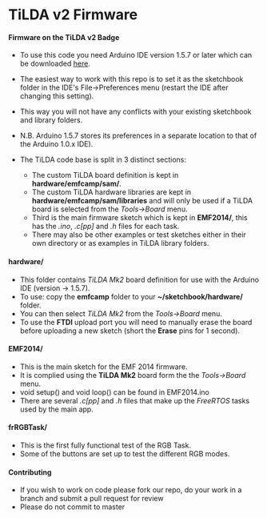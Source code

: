 TiLDA v2 Firmware
=================

#### Firmware on the TiLDA v2 Badge
* To use this code you need Arduino IDE version 1.5.7 or later which can be downloaded [here](http://arduino.cc/en/Main/Software#toc3).
* The easiest way to work with this repo is to set it as the sketchbook folder in the IDE's File->Preferences menu (restart the IDE after changing this setting).
* This way you will not have any conflicts with your existing sketchbook and library folders.
* N.B. Arduino 1.5.7 stores its preferences in a separate location to that of the Arduino 1.0.x IDE).


* The TiLDA code base is split in 3 distinct sections:
  * The custom TiLDA board definition is kept in **hardware/emfcamp/sam/**.
  * The custom TiLDA hardware libraries are kept in **hardware/emfcamp/sam/libraries** and will only be used if a TiLDA board is selected from the _Tools->Board_ menu.
  * Third is the main firmware sketch which is kept in **EMF2014/**, this has the _.ino_, _.c[pp]_ and _.h_ files for each task.
  * There may also be other examples or test sketches either in their own directory or as examples in TiLDA library folders.


#### hardware/
* This folder contains _TiLDA Mk2_ board definition for use with the Arduino IDE (version -> 1.5.7).
* To use: copy the **emfcamp** folder to your **~/sketchbook/hardware/** folder.
* You can then select _TiLDA Mk2_ from the _Tools->Board_ menu.
* To use the **FTDI** upload port you will need to manually erase the board before uploading a new sketch (short the **Erase** pins for 1 second).

#### EMF2014/
* This is the main sketch for the EMF 2014 firmware.
* It is complied using the **TiLDA Mk2** board form the the _Tools->Board_ menu.
* void setup() and void loop() can be found in EMF2014.ino
* There are several _.c[pp]_ and _.h_ files that make up the _FreeRTOS_ tasks used by the main app.


#### frRGBTask/
* This is the first fully functional test of the RGB Task.
* Some of the buttons are set up to test the different RGB modes.


#### Contributing
* If you wish to work on code please fork our repo, do your work in a branch and submit a pull request for review
* Please do not commit to master

